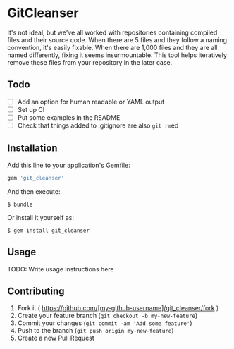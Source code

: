 # GitCleanser

It's not ideal, but we've all worked with repositories containing compiled
files and their source code.  When there are 5 files and they follow a naming
convention, it's easily fixable.  When there are 1,000 files and they are all
named differently, fixing it seems insurmountable.  This tool helps iteratively
remove these files from your repository in the later case.

## Todo

- [ ] Add an option for human readable or YAML output
- [ ] Set up CI
- [ ] Put some examples in the README
- [ ] Check that things added to .gitignore are also `git rm`ed

## Installation

Add this line to your application's Gemfile:

```ruby
gem 'git_cleanser'
```

And then execute:

    $ bundle

Or install it yourself as:

    $ gem install git_cleanser

## Usage

TODO: Write usage instructions here

## Contributing

1. Fork it ( https://github.com/[my-github-username]/git_cleanser/fork )
2. Create your feature branch (`git checkout -b my-new-feature`)
3. Commit your changes (`git commit -am 'Add some feature'`)
4. Push to the branch (`git push origin my-new-feature`)
5. Create a new Pull Request
